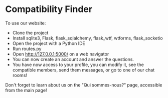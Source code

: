 # Compatibility Finder

To use our website:

- Clone the project
- Install sqlite3, Flask, flask_sqlalchemy, flask_wtf, wtforms, flask_socketio
- Open the project with a Python IDE 
- Run routes.py 
- Open http://127.0.0.1:5000/ on a web navigator 
- You can now create an account and answer the questions.
- You have now access to your profile, you can modify it, see the compatible members, send them messages, or go to one of our chat rooms! 

Don't forget to learn about us on the "Qui sommes-nous?" page, accessible from the main page!
